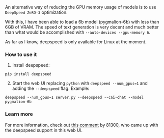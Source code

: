 An alternative way of reducing the GPU memory usage of models is to use `DeepSpeed ZeRO-3` optimization.

With this, I have been able to load a 6b model (pygmalion-6b) with less than 6GB of VRAM. The speed of text generation is very decent and much better than what would be accomplished with `--auto-devices --gpu-memory 6`.

As far as I know, deepspeed is only available for Linux at the moment.

### How to use it

1. Install deepspeed: 

```
pip install deepspeed
```

2. Start the web UI replacing `python` with `deepspeed --num_gpus=1` and adding the `--deepspeed` flag. Example:

```
deepspeed --num_gpus=1 server.py --deepspeed --cai-chat --model pygmalion-6b
```

### Learn more

For more information, check out [this comment](https://github.com/oobabooga/text-generation-webui/issues/40#issuecomment-1412038622) by 81300, who came up with the deepspeed support in this web UI.